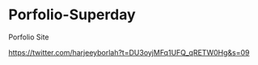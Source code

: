 # Porfolio-Superday
Porfolio Site


https://twitter.com/harjeeyborlah?t=DU3oyjMFq1UFQ_qRETW0Hg&s=09
